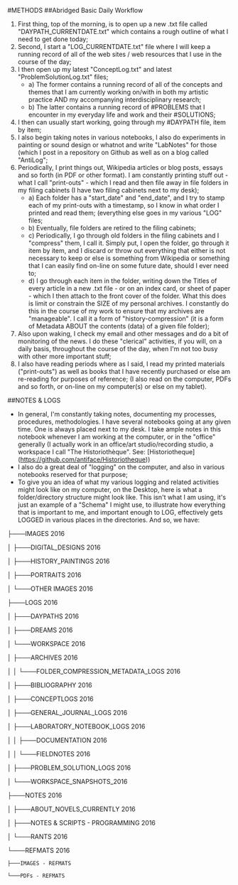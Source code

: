 #METHODS
##Abridged Basic Daily Workflow
1. First thing, top of the morning, is to open up a new .txt file called "DAYPATH_CURRENTDATE.txt" which contains a rough outline of what I need to get done today;
2. Second, I start a "LOG_CURRENTDATE.txt" file where I will keep a running record of all of the web sites / web resources that I use in the course of the day;
3. I then open up my latest  "ConceptLog.txt" and latest "ProblemSolutionLog.txt" files;
    * a) The former contains a running record of all of the concepts and themes that I am currently working on/with in both my artistic practice AND my accompanying interdisciplinary research;
    * b) The latter contains a running record of #PROBLEMS that I encounter in my everyday life and work and their #SOLUTIONS;
4. I then can usually start working, going through my #DAYPATH file, item by item;
5. I also begin taking notes in various notebooks, I also do experiments in painting or sound design or whatnot and write "LabNotes" for those (which I post in a repository on Github as well as on a blog called "AntiLog";
6. Periodically, I print things out, Wikipedia articles or blog posts, essays and so forth (in PDF or other format). I am constantly printing stuff out - what I call "print-outs" - which I read and then file away in file folders in my filing cabinets (I have two filing cabinets next to my desk);
    * a) Each folder has a "start_date" and "end_date", and I try to stamp each of my print-outs with a timestamp, so I know in what order I printed and read them; (everything else goes in my various "LOG" files;
    * b) Eventually, file folders are retired to the filing cabinets;
    * c) Periodically, I go through old folders in the filing cabinets and I "compress" them, I call it. Simply put, I open the folder, go through it item by item, and I discard or throw out everything that either is not necessary to keep or else is something from Wikipedia or something that I can easily find on-line on some future date, should I ever need to;
    * d) I go through each item in the folder, writing down the Titles of every article in a new .txt file - or on an index card, or sheet of paper - which I then attach to the front cover of the folder. What this does is limit or constrain the SIZE of my personal archives. I constantly do this in the course of my work to ensure that my archives are "manageable". I call it a form of "history-compression" (it is a form of Metadata ABOUT the contents (data) of a given file folder);
7. Also upon waking, I check my email and other messages and do a bit of monitoring of the news. I do these "clerical" activities, if you will, on a daily basis, throughout the course of the day, when I'm not too busy with other more important stuff;
8. I also have reading periods where as I said, I read my printed materials ("print-outs") as well as books that I have recently purchased or else am re-reading for purposes of reference; (I also read on the computer, PDFs and so forth, or on-line on my computer(s) or else on my tablet).

##NOTES & LOGS
* In general, I'm constantly taking notes, documenting my processes, procedures, methodologies. I have several notebooks going at any given time. One is always placed next to my desk. I take ample notes in this notebook whenever I am working at the computer, or in the "office" generally (I actually work in an office/art studio/recording studio, a workspace I call "The Historiothèque". See: [Historiotheque] (https://github.com/antiface/Historiotheque))
* I also do a great deal of "logging" on the computer, and also in various notebooks reserved for that purpose;
* To give you an idea of what my various logging and related activities might look like on my computer, on the Desktop, here is what a folder/directory structure might look like. This isn't what I am using, it's just an example of a "Schema" I might use, to illustrate how everything that is important to me, and important enough to LOG, effectively gets LOGGED in various places in the directories. And so, we have:


 ├───IMAGES 2016
 
 │   ├───DIGITAL_DESIGNS 2016
 
 │   ├───HISTORY_PAINTINGS 2016
 
 │   ├───PORTRAITS 2016
 
 │   └───OTHER IMAGES 2016
 
 ├───LOGS 2016
 
 │   ├───DAYPATHS 2016
 
 │   ├───DREAMS 2016
 
 │   └───WORKSPACE 2016
 
 │       ├───ARCHIVES 2016
 
 │       │   └───FOLDER_COMPRESSION_METADATA_LOGS 2016
 
 │       ├───BIBLIOGRAPHY 2016
 
 │       ├───CONCEPTLOGS 2016
 
 │       ├───GENERAL_JOURNAL_LOGS 2016
 
 │       ├───LABORATORY_NOTEBOOK_LOGS 2016
 
 │       │   ├───DOCUMENTATION 2016
 
 │       │   └───FIELDNOTES 2016
 
 │       ├───PROBLEM_SOLUTION_LOGS 2016
 
 │       └───WORKSPACE_SNAPSHOTS_2016
 
 ├───NOTES 2016
 
 │   ├───ABOUT_NOVELS_CURRENTLY 2016
 
 │   ├───NOTES & SCRIPTS - PROGRAMMING 2016
 
 │   └───RANTS 2016
 
 └───REFMATS 2016
 
    ├───IMAGES - REFMATS
    
    └───PDFs - REFMATS
